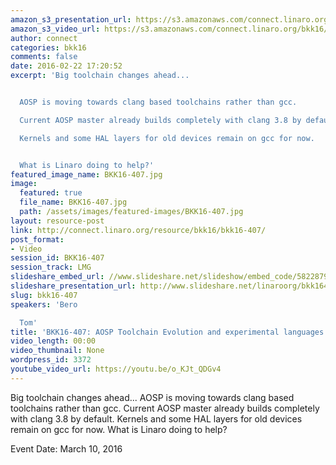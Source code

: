 ```yaml
---
amazon_s3_presentation_url: https://s3.amazonaws.com/connect.linaro.org/bkk16/Presentations/Thursday/BKK16-407.pdf
amazon_s3_video_url: https://s3.amazonaws.com/connect.linaro.org/bkk16/Videos/Thursday/BKK16-407%20AOSP%20Toolchain%20Evolution%20and%20experimental%20languages%20on%20AOSP.mp4
author: connect
categories: bkk16
comments: false
date: 2016-02-22 17:20:52
excerpt: 'Big toolchain changes ahead...


  AOSP is moving towards clang based toolchains rather than gcc.

  Current AOSP master already builds completely with clang 3.8 by default.

  Kernels and some HAL layers for old devices remain on gcc for now.


  What is Linaro doing to help?'
featured_image_name: BKK16-407.jpg
image:
  featured: true
  file_name: BKK16-407.jpg
  path: /assets/images/featured-images/BKK16-407.jpg
layout: resource-post
link: http://connect.linaro.org/resource/bkk16/bkk16-407/
post_format:
- Video
session_id: BKK16-407
session_track: LMG
slideshare_embed_url: //www.slideshare.net/slideshow/embed_code/58228791
slideshare_presentation_url: http://www.slideshare.net/linaroorg/bkk16407-aosp-toolchain-evolution-and-experimental-languages-on-aosp
slug: bkk16-407
speakers: 'Bero

  Tom'
title: 'BKK16-407: AOSP Toolchain Evolution and experimental languages on AOSP'
video_length: 00:00
video_thumbnail: None
wordpress_id: 3372
youtube_video_url: https://youtu.be/o_KJt_QDGv4
---
```


Big toolchain changes ahead...  AOSP is moving towards clang based toolchains rather than gcc. Current AOSP master already builds completely with clang 3.8 by default. Kernels and some HAL layers for old devices remain on gcc for now.  What is Linaro doing to help?

Event Date: March 10, 2016